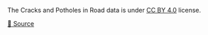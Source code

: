 The Cracks and Potholes in Road data is under [CC BY 4.0](https://creativecommons.org/licenses/by/4.0/legalcode) license.

[🔗 Source](https://data.mendeley.com/datasets/t576ydh9v8/4)

